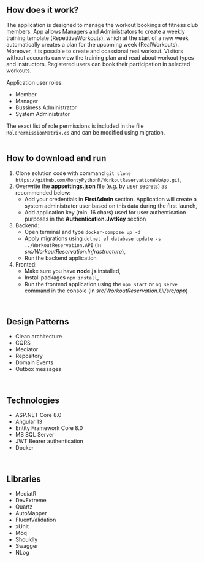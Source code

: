 ## How does it work?

The application is designed to manage the workout bookings of fitness club members. App allows Managers and Administrators to create a weekly training template (RepetitiveWorkouts), which at the start of a new week automatically creates a plan for the upcoming week (RealWorkouts). Moreover, it is possible to create and ocassional real workout. 
Visitors without accounts can view the training plan and read about workout types and instructors. Registered users can book their participation in selected workouts.
  
Application user roles:
  - Member
  - Manager
  - Bussiness Administrator
  - System Administrator
  
  The exact list of role permissions is included in the file `RolePermissionMatrix.cs` and can be modified using migration.
<br><br>

## How to download and run
1. Clone solution code with command `git clone https://github.com/MontyPythonM/WorkoutReservationWebApp.git`,
2. Overwrite the **appsettings.json** file (e.g. by user secrets) as recommended below:
    - Add your credentials in **FirstAdmin** section. Application will create a system administrator user based on this data during the first launch,
    - Add application key (min. 16 chars) used for user authentication purposes in the **Authentication.JwtKey** section
3. Backend:
    - Open terminal and type `docker-compose up -d`
    - Apply migrations using `dotnet ef database update -s ../WorkoutReservation.API` (in *src/WorkoutReservation.Infrastructure*),
    - Run the backend application
4. Fronted: 
    - Make sure you have **node.js** installed,
    - Install packages `npm install`,
    - Run the frontend application using the `npm start` or `ng serve` command in the console (in *src/WorkoutReservation.UI/src/app*)
<br>

## Design Patterns
  
- Clean architecture
- CQRS
- Mediator
- Repository
- Domain Events
- Outbox messages
<br>

## Technologies
  
- ASP.NET Core 8.0
- Angular 13
- Entity Framework Core 8.0
- MS SQL Server
- JWT Bearer authentication
- Docker

<br>

## Libraries

- MediatR
- DevExtreme
- Quartz
- AutoMapper
- FluentValidation 
- xUnit
- Moq
- Shouldly
- Swagger
- NLog
